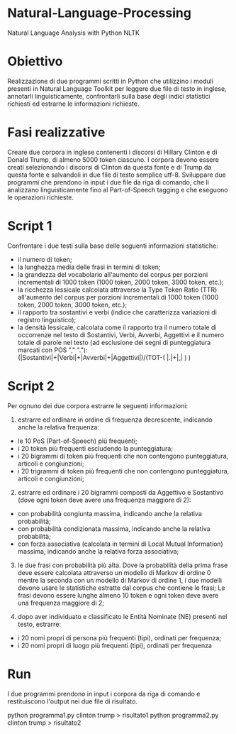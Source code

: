 # Natural-Language-Processing
Natural Language Analysis with Python NLTK

# Obiettivo

Realizzazione di due programmi scritti in Python che utilizzino i moduli presenti in Natural Language Toolkit per leggere due file di testo in inglese, annotarli linguisticamente, confrontarli sulla base degli indici statistici richiesti ed estrarne le informazioni richieste.

# Fasi realizzative
Creare due corpora in inglese contenenti i discorsi di Hillary Clinton e di Donald Trump, di almeno 5000 token ciascuno. I corpora devono essere creati selezionando i discorsi di Clinton da questa fonte e di Trump da questa fonte e salvandoli in due file di testo semplice utf-8. Sviluppare due programmi che prendono in input i due file da riga di comando, che li analizzano linguisticamente fino al Part-of-Speech tagging e che eseguono le operazioni richieste.

# Script 1
Confrontare i due testi sulla base delle seguenti informazioni statistiche:
- il numero di token;
- la lunghezza media delle frasi in termini di token;
- la grandezza del vocabolario all'aumento del corpus per porzioni incrementali di 1000 token (1000 token, 2000 token, 3000 token, etc.);
- la ricchezza lessicale calcolata attraverso la Type Token Ratio (TTR) all'aumento del corpus per porzioni incrementali di 1000 token (1000 token, 2000 token, 3000 token, etc.);
- il rapporto tra sostantivi e verbi (indice che caratterizza variazioni di registro linguistico);
- la densità lessicale, calcolata come il rapporto tra il numero totale di occorrenze nel testo di Sostantivi, Verbi, Avverbi, Aggettivi e il numero totale di parole nel testo (ad esclusione dei segni di punteggiatura marcati con POS "," "."): (|Sostantivi|+|Verbi|+|Avverbi|+|Aggettivi|)/(TOT-( |.|+|,| ) )

# Script 2
Per ognuno dei due corpora estrarre le seguenti informazioni:

1. estrarre ed ordinare in ordine di frequenza decrescente, indicando anche la relativa frequenza:

- le 10 PoS (Part-of-Speech) più frequenti;
- i 20 token più frequenti escludendo la punteggiatura;
- i 20 bigrammi di token più frequenti che non contengono punteggiatura, articoli e congiunzioni;
- i 20 trigrammi di token più frequenti che non contengono punteggiatura, articoli e congiunzioni;

2. estrarre ed ordinare i 20 bigrammi composti da Aggettivo e Sostantivo (dove ogni token deve avere una frequenza maggiore di 2):

- con probabilità congiunta massima, indicando anche la relativa probabilità;
- con probabilità condizionata massima, indicando anche la relativa probabilità;
- con forza associativa (calcolata in termini di Local Mutual Information) massima, indicando anche la relativa forza associativa;

3. le due frasi con probabilità più alta. Dove la probabilità della prima frase deve essere calcolata attraverso un modello di Markov di ordine 0 mentre la seconda con un modello di Markov di ordine 1, i due modelli devono usare le statistiche estratte dal corpus che contiene le frasi; Le frasi devono essere lunghe almeno 10 token e ogni token deve avere una frequenza maggiore di 2;

4. dopo aver individuato e classificato le Entità Nominate (NE) presenti nel testo, estrarre:

- i 20 nomi propri di persona più frequenti (tipi), ordinati per frequenza;
- i 20 nomi propri di luogo più frequenti (tipi), ordinati per frequenza

# Run
I due programmi prendono in input i corpora da riga di comando e restituiscono l'output nei due file di risultato.

python programma1.py clinton trump > risultato1
python programma2.py clinton trump > risultato2

